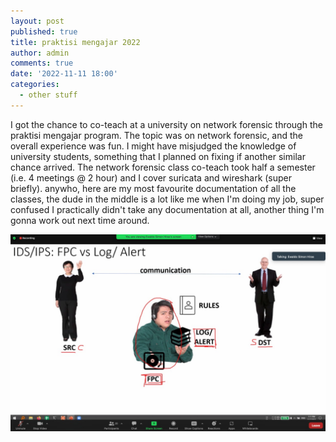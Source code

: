 ```yaml
---
layout: post
published: true
title: praktisi mengajar 2022
author: admin
comments: true
date: '2022-11-11 18:00'
categories:
  - other stuff
---
```


I got the chance to co-teach at a university on network forensic through the praktisi mengajar program. The topic was on network forensic, and the overall experience was fun.
I might have misjudged the knowledge of university students, something that I planned on fixing if another similar chance arrived.
The network forensic class co-teach took half a semester (i.e. 4 meetings @ 2 hour) and I cover suricata and wireshark (super briefly).
anywho, here are my most favourite documentation of all the classes, the dude in the middle is a lot like me when I'm doing my job, super confused
I practically didn't take any documentation at all, another thing I'm gonna work out next time around.

![praktisimengajar2022](/images/praktisimengajar2022.jpeg)
